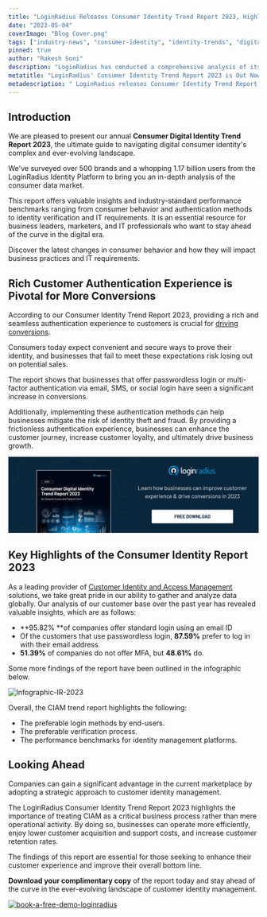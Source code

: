 ```yaml
---
title: "LoginRadius Releases Consumer Identity Trend Report 2023, Highlights The Future of Customer Identity"
date: "2023-05-04"
coverImage: "Blog Cover.png"
tags: ["industry-news", "consumer-identity", "identity-trends", "digital-identity"]
pinned: true
author: "Rakesh Soni"
description: "LoginRadius has conducted a comprehensive analysis of its global customer base over the past year. The result is an annual report on Consumer Identity Trends for 2023, which showcases over 40 unique insights and observations."
metatitle: "LoginRadius' Consumer Identity Trend Report 2023 is Out Now!"
metadescription: " LoginRadius releases Consumer Identity Trend Report 2023. Learn how businesses can improve CX & increase engagement by leveraging authentication and personalization."
---
```


## Introduction 

We are pleased to present our annual **Consumer Digital Identity Trend Report 2023**, the ultimate guide to navigating digital consumer identity's complex and ever-evolving landscape.

We've surveyed over 500 brands and a whopping 1.17 billion users from the LoginRadius Identity Platform to bring you an in-depth analysis of the consumer data market. 

This report offers valuable insights and industry-standard performance benchmarks ranging from consumer behavior and authentication methods to identity verification and IT requirements. It is an essential resource for business leaders, marketers, and IT professionals who want to stay ahead of the curve in the digital era.

Discover the latest changes in consumer behavior and how they will impact business practices and IT requirements.


## Rich Customer Authentication Experience is Pivotal for More Conversions 

According to our Consumer Identity Trend Report 2023, providing a rich and seamless authentication experience to customers is crucial for [driving conversions](https://www.loginradius.com/blog/growth/authentication-tools-boost-sales/). 

Consumers today expect convenient and secure ways to prove their identity, and businesses that fail to meet these expectations risk losing out on potential sales. 

The report shows that businesses that offer passwordless login or multi-factor authentication via email, SMS, or social login have seen a significant increase in conversions. 

Additionally, implementing these authentication methods can help businesses mitigate the risk of identity theft and fraud. By providing a frictionless authentication experience, businesses can enhance the customer journey, increase customer loyalty, and ultimately drive business growth.

[![RP-Industry-Report-2023](RP-Industry-Report-2023.png)](https://www.loginradius.com/resource/consumer-digital-identity-trend-report-2023)

## Key Highlights of the Consumer Identity Report 2023

As a leading provider of [Customer Identity and Access Management](https://www.loginradius.com/blog/identity/customer-identity-and-access-management/) solutions, we take great pride in our ability to gather and analyze data globally. Our analysis of our customer base over the past year has revealed valuable insights, which are as follows: 

* **95.82% **of companies offer standard login using an email ID
* Of the customers that use passwordless login, **87.59%** prefer to log in with their email address
* **51.39%** of companies do not offer MFA, but **48.61%** do.

Some more findings of the report have been outlined in the infographic below.

![Infographic-IR-2023](Infographic-IR-2023.png)

Overall, the CIAM trend report highlights the following:

* The preferable login methods by end-users.
* The preferable verification process.
* The performance benchmarks for identity management platforms.

## Looking Ahead

Companies can gain a significant advantage in the current marketplace by adopting a strategic approach to customer identity management. 

The LoginRadius Consumer Identity Trend Report 2023 highlights the importance of treating CIAM as a critical business process rather than mere operational activity. By doing so, businesses can operate more efficiently, enjoy lower customer acquisition and support costs, and increase customer retention rates. 

The findings of this report are essential for those seeking to enhance their customer experience and improve their overall bottom line. 

**Download your complimentary copy** of the report today and stay ahead of the curve in the ever-evolving landscape of customer identity management.

[![book-a-free-demo-loginradius](Book-a-free-demo-request-1024x310.png)](https://www.loginradius.com/book-a-demo/)
